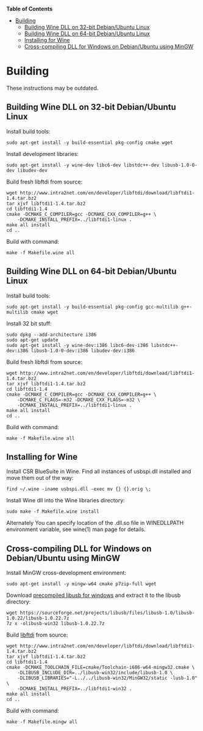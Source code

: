 **Table of Contents**

* [Building](#building)
   * [Building Wine DLL on 32-bit Debian/Ubuntu Linux](#building-wine-dll-on-32-bit-debianubuntu-linux)
   * [Building Wine DLL on 64-bit Debian/Ubuntu Linux](#building-wine-dll-on-64-bit-debianubuntu-linux)
   * [Installing for Wine](#installing-for-wine)
   * [Cross-compiling DLL for Windows on Debian/Ubuntu using MinGW](#cross-compiling-dll-for-windows-on-debianubuntu-using-mingw)

# Building

These instructions may be outdated.

## Building Wine DLL on 32-bit Debian/Ubuntu Linux

Install build tools:

    sudo apt-get install -y build-essential pkg-config cmake wget

Install development libraries:

    sudo apt-get install -y wine-dev libc6-dev libstdc++-dev libusb-1.0-0-dev libudev-dev

Build fresh libftdi from source:

    wget http://www.intra2net.com/en/developer/libftdi/download/libftdi1-1.4.tar.bz2
    tar xjvf libftdi1-1.4.tar.bz2
    cd libftdi1-1.4
    cmake -DCMAKE_C_COMPILER=gcc -DCMAKE_CXX_COMPILER=g++ \
        -DCMAKE_INSTALL_PREFIX=../libftdi1-linux .
    make all install
    cd ..

Build with command:

    make -f Makefile.wine all


## Building Wine DLL on 64-bit Debian/Ubuntu Linux

Install build tools:

    sudo apt-get install -y build-essential pkg-config gcc-multilib g++-multilib cmake wget

Install 32 bit stuff:

    sudo dpkg --add-architecture i386
    sudo apt-get update
    sudo apt-get install -y wine-dev:i386 libc6-dev-i386 libstdc++-dev:i386 libusb-1.0-0-dev:i386 libudev-dev:i386

Build fresh libftdi from source:

    wget http://www.intra2net.com/en/developer/libftdi/download/libftdi1-1.4.tar.bz2
    tar xjvf libftdi1-1.4.tar.bz2
    cd libftdi1-1.4
    cmake -DCMAKE_C_COMPILER=gcc -DCMAKE_CXX_COMPILER=g++ \
        -DCMAKE_C_FLAGS=-m32 -DCMAKE_CXX_FLAGS=-m32 \
        -DCMAKE_INSTALL_PREFIX=../libftdi1-linux .
    make all install
    cd ..

Build with command:

    make -f Makefile.wine all

## Installing for Wine

Install CSR BlueSuite in Wine. Find all instances of usbspi.dll installed and
move them out of the way:

    find ~/.wine -iname usbspi.dll -exec mv {} {}.orig \;

Install Wine dll into the Wine libraries directory:

    sudo make -f Makefile.wine install

Alternately You can specify location of the .dll.so file in WINEDLLPATH
environment variable, see wine(1) man page for details.


## Cross-compiling DLL for Windows on Debian/Ubuntu using MinGW

Install MinGW cross-development environment:

    sudo apt-get install -y mingw-w64 cmake p7zip-full wget

Download [precompiled libusb for
windows](http://sourceforge.net/projects/libusb/files/) and extract it to the
libusb directory:

    wget https://sourceforge.net/projects/libusb/files/libusb-1.0/libusb-1.0.22/libusb-1.0.22.7z
    7z x -olibusb-win32 libusb-1.0.22.7z

Build [libftdi](http://www.intra2net.com/en/developer/libftdi/) from source:

    wget http://www.intra2net.com/en/developer/libftdi/download/libftdi1-1.4.tar.bz2
    tar xjvf libftdi1-1.4.tar.bz2
    cd libftdi1-1.4
    cmake -DCMAKE_TOOLCHAIN_FILE=cmake/Toolchain-i686-w64-mingw32.cmake \
        -DLIBUSB_INCLUDE_DIR=../libusb-win32/include/libusb-1.0 \
        -DLIBUSB_LIBRARIES="-L../../libusb-win32/MinGW32/static -lusb-1.0" \
        -DCMAKE_INSTALL_PREFIX=../libftdi1-win32 .
    make all install
    cd ..

Build with command:

    make -f Makefile.mingw all
